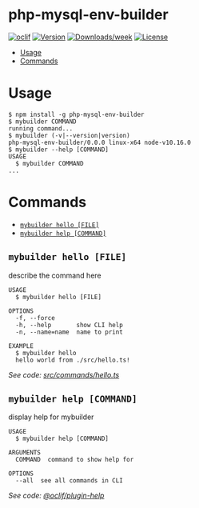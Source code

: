 php-mysql-env-builder
=====================



[![oclif](https://img.shields.io/badge/cli-oclif-brightgreen.svg)](https://oclif.io)
[![Version](https://img.shields.io/npm/v/php-mysql-env-builder.svg)](https://npmjs.org/package/php-mysql-env-builder)
[![Downloads/week](https://img.shields.io/npm/dw/php-mysql-env-builder.svg)](https://npmjs.org/package/php-mysql-env-builder)
[![License](https://img.shields.io/npm/l/php-mysql-env-builder.svg)](https://github.com/VictorHugoBatista/php-mysql-env-builder/blob/master/package.json)

<!-- toc -->
* [Usage](#usage)
* [Commands](#commands)
<!-- tocstop -->
# Usage
<!-- usage -->
```sh-session
$ npm install -g php-mysql-env-builder
$ mybuilder COMMAND
running command...
$ mybuilder (-v|--version|version)
php-mysql-env-builder/0.0.0 linux-x64 node-v10.16.0
$ mybuilder --help [COMMAND]
USAGE
  $ mybuilder COMMAND
...
```
<!-- usagestop -->
# Commands
<!-- commands -->
* [`mybuilder hello [FILE]`](#mybuilder-hello-file)
* [`mybuilder help [COMMAND]`](#mybuilder-help-command)

## `mybuilder hello [FILE]`

describe the command here

```
USAGE
  $ mybuilder hello [FILE]

OPTIONS
  -f, --force
  -h, --help       show CLI help
  -n, --name=name  name to print

EXAMPLE
  $ mybuilder hello
  hello world from ./src/hello.ts!
```

_See code: [src/commands/hello.ts](https://github.com/VictorHugoBatista/php-mysql-env-builder/blob/v0.0.0/src/commands/hello.ts)_

## `mybuilder help [COMMAND]`

display help for mybuilder

```
USAGE
  $ mybuilder help [COMMAND]

ARGUMENTS
  COMMAND  command to show help for

OPTIONS
  --all  see all commands in CLI
```

_See code: [@oclif/plugin-help](https://github.com/oclif/plugin-help/blob/v2.2.0/src/commands/help.ts)_
<!-- commandsstop -->
